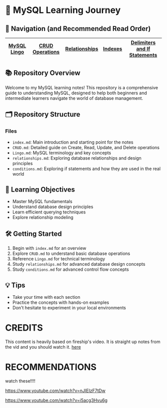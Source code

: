 # 🚀 MySQL Learning Journey 

## 🧭 Navigation (and Recommended Read Order)

| [MySQL Lingo](./Lingo.md) | [CRUD Operations](./CRUD.md) | [Relationships](./relationships.md) | [Indexes](./index.md) | [Delimiters and If Statements](./conditions.md) |
|:---:|:---:|:---:|:---:|:---:|

## 📚 Repository Overview

Welcome to my MySQL learning notes! This repository is a comprehensive guide to understanding MySQL, designed to help both beginners and intermediate learners navigate the world of database management.

## 🗂️ Repository Structure

### Files
- `index.md`: Main introduction and starting point for the notes
- `CRUD.md`: Detailed guide on Create, Read, Update, and Delete operations
- `Lingo.md`: MySQL terminology and key concepts
- `relationships.md`: Exploring database relationships and design principles
- `conditions.md`: Exploring if statements and how they are used in the real world

## 🎯 Learning Objectives

- Master MySQL fundamentals
- Understand database design principles
- Learn efficient querying techniques
- Explore relationship modeling

## 🛠️ Getting Started

1. Begin with `index.md` for an overview
2. Explore `CRUD.md` to understand basic database operations
3. Reference `Lingo.md` for technical terminology
4. Study `relationships.md` for advanced database design concepts
5. Study `conditions.md` for advanced control flow concepts

## 💡 Tips
- Take your time with each section
- Practice the concepts with hands-on examples
- Don't hesitate to experiment in your local environments

# CREDITS
This content is heavily based on fireship's video. It is straight up notes from the vid and you should watch it.
[here](https://www.youtube.com/watch?v=Cz3WcZLRaWc)

# RECOMMENDATIONS
watch these!!!!

https://www.youtube.com/watch?v=nJIEIzF7tDw

https://www.youtube.com/watch?v=i5acg3Hvu6g